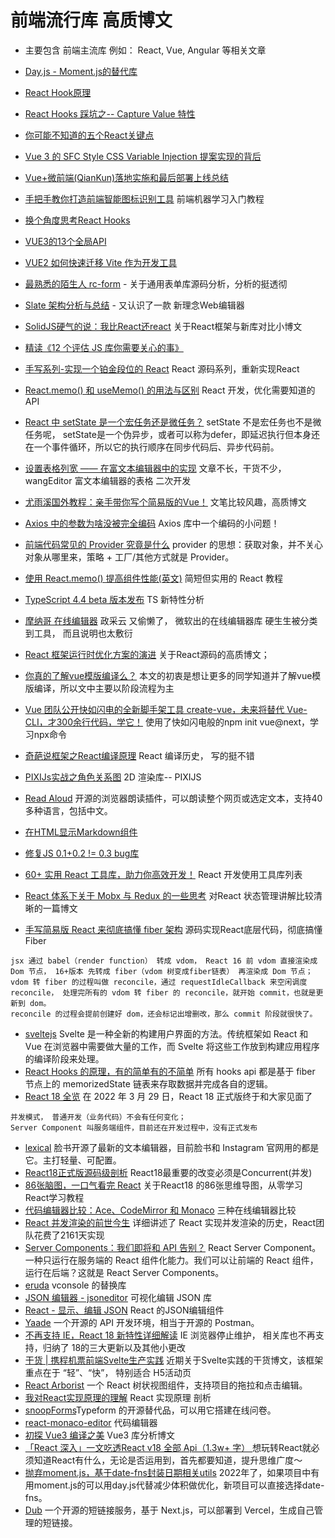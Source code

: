 # 前端流行库 高质博文
* 主要包含 前端主流库 例如： React, Vue, Angular 等相关文章

* [Day.js - Moment.js的替代库](https://dayjs.gitee.io/zh-CN/)
* [React Hook原理](https://juejin.cn/post/6944863057000529933#heading-0)
* [React Hooks 踩坑之-- Capture Value 特性](https://mp.weixin.qq.com/s/eyFKOi3PTux6aTF0s557Rg)
* [你可能不知道的五个React关键点](https://mp.weixin.qq.com/s/Brp0TECsGpdBdv1686TPiQ)
* [Vue 3 的 SFC Style CSS Variable Injection 提案实现的背后](https://mp.weixin.qq.com/s/cj2gqZGCtUnFtkoSOqClvw)
* [Vue+微前端(QianKun)落地实施和最后部署上线总结](https://juejin.cn/post/6973156414210441247)
* [手把手教你打造前端智能图标识别工具](https://mp.weixin.qq.com/s/Xz234s6ZHhxV5LxdqPfWBg) 前端机器学习入门教程
* [换个角度思考React Hooks](https://mp.weixin.qq.com/s/_uCquHuFaAk8W2bVjaC7Sg)
* [VUE3的13个全局API](https://juejin.cn/post/6979394726927532068)
* [VUE2 如何快速迁移 Vite 作为开发工具](https://mp.weixin.qq.com/s/IFZUSPRnPJfT_2KQrB3gLw)
* [最熟悉的陌生人 rc-form](https://mp.weixin.qq.com/s/6yvJxLldYiabATtM6OH0pA) - 关于通用表单库源码分析，分析的挺透彻
* [Slate 架构分析与总结](https://mp.weixin.qq.com/s/yx6eOcCX-dQlv-dNvy6aSA) - 又认识了一款 新理念Web编辑器
* [SolidJS硬气的说：我比React还react](https://mp.weixin.qq.com/s/A_IYySoUmTQ7MLYp2IS_VA) 关于React框架与新库对比小博文
* [精读《12 个评估 JS 库你需要关心的事》](https://zhuanlan.zhihu.com/p/45264866)
* [手写系列-实现一个铂金段位的 React](https://mp.weixin.qq.com/s/C4pjEzYPZocRnJOaF1q0Jg) React 源码系列，重新实现React
* [React.memo() 和 useMemo() 的用法与区别](https://mp.weixin.qq.com/s/zxT2GfujdbQfvrCtRxkbiQ) React 开发，优化需要知道的API
* [React 中 setState 是一个宏任务还是微任务？](https://juejin.cn/post/6992006476558499853?from=main_page) setState 不是宏任务也不是微任务呢， setState是一个伪异步，或者可以称为defer，即延迟执行但本身还在一个事件循环，所以它的执行顺序在同步代码后、异步代码前。
* [设置表格列宽 —— 在富文本编辑器中的实现](https://juejin.cn/post/6992231715297034247) 文章不长，干货不少， wangEditor 富文本编辑器的表格 二次开发
* [尤雨溪国外教程：亲手带你写个简易版的Vue！](https://juejin.cn/post/6992018709439053837?from=main_page) 文笔比较风趣，高质博文
* [Axios 中的参数为啥没被完全编码](https://mp.weixin.qq.com/s/CYzXi-ZMfVRKNEktY9eKIQ) Axios 库中一个编码的小问题！
* [前端代码常见的 Provider 究竟是什么](https://mp.weixin.qq.com/s/VlDfWpKE6GFOnLC_nNxOSA)  provider 的思想：获取对象，并不关心对象从哪里来，策略 + 工厂/其他方式就是 Provider。
* [使用 React.memo() 提高组件性能(英文)](https://alexsidorenko.com/blog/react-render-always-rerenders/) 简短但实用的 React 教程
* [TypeScript 4.4 beta 版本发布](https://www.infoq.cn/article/CKTNFBILCvOFZDNuAkD9) TS 新特性分析
* [摩纳哥 在线编辑器](https://microsoft.github.io/monaco-editor/index.html) 政采云 又偷懒了， 微软出的在线编辑器库 硬生生被分类到工具， 而且说明也太敷衍
* [React 框架运行时优化方案的演进](https://mp.weixin.qq.com/s/4Y6DuY5rDohgdCm0MP5WBA) 关于React源码的高质博文；
* [你真的了解vue模版编译么？](https://mp.weixin.qq.com/s/Uvi2r3a2KwXrPdNAkexqLg) 本文的初衷是想让更多的同学知道并了解vue模版编译，所以文中主要以阶段流程为主 
* [Vue 团队公开快如闪电的全新脚手架工具 create-vue，未来将替代 Vue-CLI，才300余行代码，学它！](https://juejin.cn/post/7018344866811740173) 使用了快如闪电般的npm init vue@next，学习npx命令
* [奇葩说框架之React编译原理](https://mp.weixin.qq.com/s/utVRZ8arMCWoL8JHxOMCbw) React 编译历史， 写的挺不错
* [PIXIJs实战之角色关系图](https://mp.weixin.qq.com/s/c7uXSphD3qgAwRCWjmX2RA)  2D 渲染库-- PIXIJS
* [Read Aloud](https://github.com/ken107/read-aloud) 开源的浏览器朗读插件，可以朗读整个网页或选定文本，支持40多种语言，包括中文。
* [在HTML显示Markdown组件](https://github.com/leaverou/md-block)
* [修复JS 0.1+0.2 != 0.3 bug库](https://github.com/nefe/number-precision)
* [60+ 实用 React 工具库，助力你高效开发！](https://juejin.cn/post/7036162494573838367?utm_source=gold_browser_extension) React 开发使用工具库列表
* [React 体系下关于 Mobx 与 Redux 的一些思考](https://zhuanlan.zhihu.com/p/461844358) 对React 状态管理讲解比较清晰的一篇博文
* [手写简易版 React 来彻底搞懂 fiber 架构](https://mp.weixin.qq.com/s/sy5ZoXu09_bwhDUb1TcLvw) 源码实现React底层代码，彻底搞懂Fiber
```
jsx 通过 babel（render function） 转成 vdom， React 16 前 vdom 直接渲染成 Dom 节点， 16+版本 先转成 fiber（vdom 树变成fiber链表） 再渲染成 Dom 节点；
vdom 转 fiber 的过程叫做 reconcile，通过 requestIdleCallback 来空闲调度 reconcile， 处理完所有的 vdom 转 fiber 的 reconcile，就开始 commit，也就是更新到 dom。
reconcile 的过程会提前创建好 dom，还会标记出增删改，那么 commit 阶段就很快了。
```
* [sveltejs](https://www.sveltejs.cn/) Svelte 是一种全新的构建用户界面的方法。传统框架如 React 和 Vue 在浏览器中需要做大量的工作，而 Svelte 将这些工作放到构建应用程序的编译阶段来处理。
* [React Hooks 的原理，有的简单有的不简单](https://mp.weixin.qq.com/s/u89G-Uas0mzZQsiWT_4EZQ) 所有 hooks api 都是基于 fiber 节点上的 memorizedState 链表来存取数据并完成各自的逻辑。
* [React 18 全览](https://mp.weixin.qq.com/s/N6MBhe4fkHO49ZqVNBPflQ) 在 2022 年 3 月 29 日，React 18 正式版终于和大家见面了
```
并发模式， 普通开发（业务代码）不会有任何变化；
Server Component 叫服务端组件，目前还在开发过程中，没有正式发布
```
* [lexical](https://lexical.dev/) 脸书开源了最新的文本编辑器，目前脸书和 Instagram 官网用的都是它。主打轻量、可配置。
* [React18正式版源码级剖析](https://juejin.cn/post/7080854114141208612) React18最重要的改变必须是Concurrent(并发)
* [86张脑图，一口气看完 React](https://mp.weixin.qq.com/s/kVTwB1rMRJKay_HpMrbRjw) 关于React18 的86张思维导图，从零学习React学习教程
* [代码编辑器比较：Ace、CodeMirror 和 Monaco](https://blog.replit.com/code-editors) 三种在线编辑器比较
* [React 并发渲染的前世今生](https://mp.weixin.qq.com/s/01sTK6w4BFUzoRc2NKCs1w) 详细讲述了 React 实现并发渲染的历史，React团队花费了2161天实现
* [Server Components：我们即将和 API 告别？](https://mp.weixin.qq.com/s/CL1YMnQ6dJfH-YMY9TBcGw) React Server Component。一种只运行在服务端的 React 组件化能力。我们可以让前端的 React 组件，运行在后端？这就是 React Server Components。
* [eruda](https://github.com/liriliri/eruda) vconsole 的替换库
* [JSON 编辑器 - jsoneditor](https://github.com/josdejong/jsoneditor) 可视化编辑 JSON 库
* [React - 显示、编辑 JSON](https://github.com/mac-s-g/react-json-view) React 的JSON编辑组件
* [Yaade](https://github.com/EsperoTech/yaade) 一个开源的 API 开发环境，相当于开源的 Postman。
* [不再支持 IE，React 18 新特性详细解读](https://mp.weixin.qq.com/s/0ycO5zot5EBcFOl46NwYoA) IE 浏览器停止维护， 相关库也不再支持，归纳了 18的三大更新以及其他小更改
* [干货 | 携程机票前端Svelte生产实践](https://mp.weixin.qq.com/s/QWwb8PXtdJJUKyicHRmBkw) 近期关于Svelte实践的干货博文，该框架重点在于 “轻”、“快”， 特别适合 H5活动页
* [React Arborist](https://github.com/brimdata/react-arborist) 一个 React 树状视图组件，支持项目的拖拉和点击编辑。
* [我对React实现原理的理解](https://mp.weixin.qq.com/s?__biz=Mzg3OTYzMDkzMg==&mid=2247490950&idx=1&sn=20deb0b336fc1b874cc03adb0e3ca746&chksm=cf00d2bdf8775bab1e034aff266080c34d7e1545354b2aa36e4a3b4b0728186694507052caae&token=903578161&lang=zh_CN#rd) React 实现原理 剖析
* [snoopForms](https://snoopforms.com/)Typeform 的开源替代品，可以用它搭建在线问卷。
* [react-monaco-editor](https://github.com/react-monaco-editor/react-monaco-editor) 代码编辑器
* [初探 Vue3 编译之美](https://mp.weixin.qq.com/s/teFxhgzag8k5EXVnccdMkA) Vue3 库分析博文
* [「React 深入」一文吃透React v18 全部 Api（1.3w+ 字） ](https://mp.weixin.qq.com/s/Xm0xeWb_MUpHNnOyjBT0oQ) 想玩转React就必须知道React有什么，无论是否运用到，首先都要知道，提升思维广度～
* [抛弃moment.js，基于date-fns封装日期相关utils](https://juejin.cn/post/7151050708094189582) 2022年了，如果项目中有用moment.js的可以用day.js代替减少体积做优化，新项目可以直接选择date-fns。
* [Dub](https://github.com/steven-tey/dub) 一个开源的短链接服务，基于 Next.js，可以部署到 Vercel，生成自己管理的短链接。


